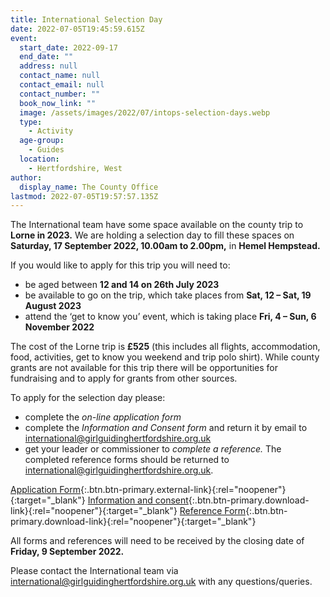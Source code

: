 ```yaml
---
title: International Selection Day
date: 2022-07-05T19:45:59.615Z
event:
  start_date: 2022-09-17
  end_date: ""
  address: null
  contact_name: null
  contact_email: null
  contact_number: ""
  book_now_link: ""
  image: /assets/images/2022/07/intops-selection-days.webp
  type:
    - Activity
  age-group:
    - Guides
  location:
    - Hertfordshire, West
author:
  display_name: The County Office
lastmod: 2022-07-05T19:57:57.135Z
---
```

The International team have some space available on the county trip to **Lorne in 2023.** We are holding a selection day to fill these spaces on **Saturday, 17 September 2022, 10.00am to 2.00pm,** in **Hemel Hempstead.**

If you would like to apply for this trip you will need to:

- be aged between **12 and 14 on 26th July 2023**
- be available to go on the trip, which take places from **Sat, 12 – Sat, 19 August 2023**  
- attend the ‘get to know you’ event, which is taking place **Fri, 4 – Sun, 6 November 2022**

The cost of the Lorne trip is **£525** (this includes all flights, accommodation, food, activities, get to know you weekend and trip polo shirt). While county grants are not available for this trip there will be opportunities for fundraising and to apply for grants from other sources.

To apply for the selection day please:

- complete the *on-line application form*
- complete the *Information and Consent form* and return it by email to <international@girlguidinghertfordshire.org.uk>
- get your leader or commissioner to *complete a reference.* The completed reference forms should be returned to <international@girlguidinghertfordshire.org.uk>.

[Application Form](https://docs.google.com/forms/d/e/1FAIpQLSeHk54Nfnr5DAOlnr70nahmy1Roz9Twv0IfIAkIPwU7RrIOOQ/viewform){:.btn.btn-primary.external-link}{:rel="noopener"}{:target="_blank"} [Information and consent](/assets/docs/2022/information-consent-lorne-only.docx){:.btn.btn-primary.download-link}{:rel="noopener"}{:target="_blank"} [Reference Form](/assets/docs/2022/international-reference-form.docx){:.btn.btn-primary.download-link}{:rel="noopener"}{:target="_blank"}

All forms and references will need to be received by the closing date of **Friday, 9 September 2022.**

Please contact the International team via <international@girlguidinghertfordshire.org.uk> with any questions/queries.
